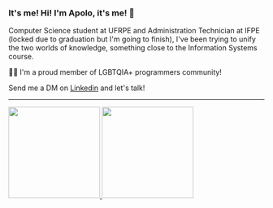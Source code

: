 ### It's me! Hi! I'm Apolo, it's me! 👋

Computer Science student at UFRPE and Administration Technician at IFPE (locked due to graduation but I'm going to finish), I've been trying to unify the two worlds of knowledge, something close to the Information Systems course.

🏳️‍🌈 I'm a proud member of LGBTQIA+ programmers community!

Send me a DM on [Linkedin](https://www.linkedin.com/in/apolo-albuquerque-994813159) and let's talk!

<hr/>

<div>
  <a href="https://github.com/apoloapolo">
  <img height="180em" src="https://github-readme-stats.vercel.app/api/top-langs/?username=apoloapolo&layout=compact&langs_count=7&theme=dracula"/>
  <img height="180em" src="https://github-readme-stats.vercel.app/api?username=apoloapolo&show_icons=true&theme=dracula&include_all_commits=true&count_private=true"/>
</div>
